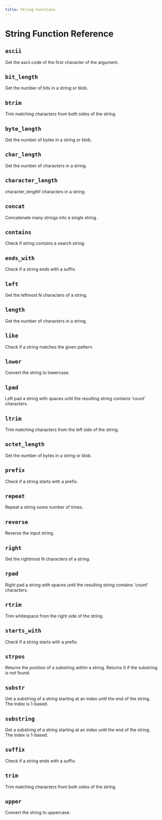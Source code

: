 ```yaml
---
title: String Functions
---
```


# String Function Reference

<!-- DOCSGEN_START string_functions -->

## `ascii`

Get the ascii code of the first character of the argument.

## `bit_length`

Get the number of bits in a string or blob.

## `btrim`

Trim matching characters from both sides of the string.

## `byte_length`

Get the number of bytes in a string or blob.

## `char_length`

Get the number of characters in a string.

## `character_length`

character_lengthf characters in a string.

## `concat`

Concatenate many strings into a single string.

## `contains`

Check if string contains a search string.

## `ends_with`

Check if a string ends with a suffix.

## `left`

Get the leftmost N characters of a string.

## `length`

Get the number of characters in a string.

## `like`

Check if a string matches the given pattern.

## `lower`

Convert the string to lowercase.

## `lpad`

Left pad a string with spaces until the resulting string contains 'count' characters.

## `ltrim`

Trim matching characters from the left side of the string.

## `octet_length`

Get the number of bytes in a string or blob.

## `prefix`

Check if a string starts with a prefix.

## `repeat`

Repeat a string some number of times.

## `reverse`

Reverse the input string.

## `right`

Get the rightmost N characters of a string.

## `rpad`

Right pad a string with spaces until the resulting string contains 'count' characters.

## `rtrim`

Trim whitespace from the right side of the string.

## `starts_with`

Check if a string starts with a prefix.

## `strpos`

Returns the position of a substring within a string. Returns 0 if the substring is not found.

## `substr`

Get a substring of a string starting at an index until the end of the string. The index is 1-based.

## `substring`

Get a substring of a string starting at an index until the end of the string. The index is 1-based.

## `suffix`

Check if a string ends with a suffix.

## `trim`

Trim matching characters from both sides of the string.

## `upper`

Convert the string to uppercase.


<!-- DOCSGEN_END -->
